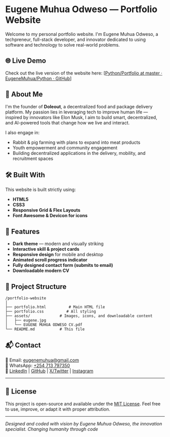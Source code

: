 # Eugene Muhua Odweso — Portfolio Website

Welcome to my personal portfolio website. I'm Eugene Muhua Odweso, a techpreneur, full-stack developer, and innovator dedicated to using software and technology to solve real-world problems.

## 🌐 Live Demo

Check out the live version of the website here: [[Python/Portfolio at master · EugeneMuhua/Python · GitHub](https://github.com/EugeneMuhua/Python/tree/master/Portfolio)]

## 🧠 About Me

I'm the founder of **Doleout**, a decentralized food and package delivery platform. My passion lies in leveraging tech to improve human life — inspired by innovators like Elon Musk, I aim to build smart, decentralized, and AI-powered tools that change how we live and interact.

I also engage in:

- Rabbit & pig farming with plans to expand into meat products
- Youth empowerment and community engagement
- Building decentralized applications in the delivery, mobility, and recruitment spaces

## 🛠️ Built With

This website is built strictly using:

- **HTML5**
- **CSS3**
- **Responsive Grid & Flex Layouts**
- **Font Awesome & Devicon for icons**

## 🚀 Features

- **Dark theme** — modern and visually striking
- **Interactive skill & project cards**
- **Responsive design** for mobile and desktop
- **Animated scroll progress indicator**
- **Fully designed contact form (submits to email)**
- **Downloadable modern CV**

## 📁 Project Structure

```
/portfolio-website
│
├── portfolio.html          # Main HTML file
├── portfolio.css          # All styling
├── assets/             # Images, icons, and downloadable content
│   ├── eugene.jpg
│   └── EUGENE MUHUA ODWESO CV.pdf
└── README.md           # This file
```

## 📬 Contact

📧 Email: [eugenemuhua@gmail.com](mailto:eugenemuhua@gmail.com)  
📱 WhatsApp: [+254 713 797350](https://wa.me/254713797350)  
🔗 [LinkedIn](https://www.linkedin.com/in/eugene-muhua-343bb5186/) | [GitHub](https://github.com/EugeneMuhua) | [X/Twitter](https://x.com/MuhuaEugene) | [Instagram](https://www.instagram.com/eugene_muhua)

---

## 🧾 License

This project is open-source and available under the [MIT License](LICENSE). Feel free to use, improve, or adapt it with proper attribution.

---

*Designed and coded with vision by Eugene Muhua Odweso, the innovation specialist.  Changing humanity through code*
